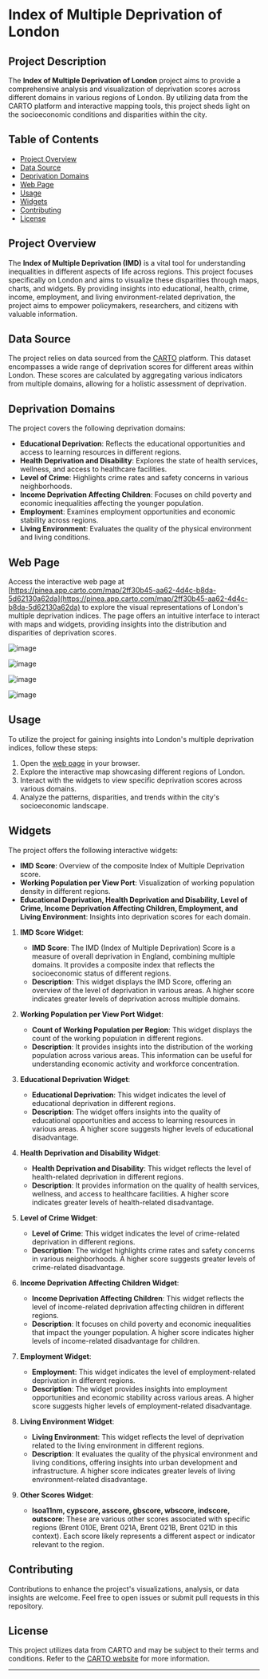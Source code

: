 # Index of Multiple Deprivation of London

## Project Description

The **Index of Multiple Deprivation of London** project aims to provide a comprehensive analysis and visualization of deprivation scores across different domains in various regions of London. By utilizing data from the CARTO platform and interactive mapping tools, this project sheds light on the socioeconomic conditions and disparities within the city.

## Table of Contents

- [Project Overview](#project-overview)
- [Data Source](#data-source)
- [Deprivation Domains](#deprivation-domains)
- [Web Page](#web-page)
- [Usage](#usage)
- [Widgets](#widgets)
- [Contributing](#contributing)
- [License](#license)

## Project Overview

The **Index of Multiple Deprivation (IMD)** is a vital tool for understanding inequalities in different aspects of life across regions. This project focuses specifically on London and aims to visualize these disparities through maps, charts, and widgets. By providing insights into educational, health, crime, income, employment, and living environment-related deprivation, the project aims to empower policymakers, researchers, and citizens with valuable information.

## Data Source

The project relies on data sourced from the [CARTO](https://carto.com/) platform. This dataset encompasses a wide range of deprivation scores for different areas within London. These scores are calculated by aggregating various indicators from multiple domains, allowing for a holistic assessment of deprivation.

## Deprivation Domains

The project covers the following deprivation domains:

- **Educational Deprivation**: Reflects the educational opportunities and access to learning resources in different regions.
- **Health Deprivation and Disability**: Explores the state of health services, wellness, and access to healthcare facilities.
- **Level of Crime**: Highlights crime rates and safety concerns in various neighborhoods.
- **Income Deprivation Affecting Children**: Focuses on child poverty and economic inequalities affecting the younger population.
- **Employment**: Examines employment opportunities and economic stability across regions.
- **Living Environment**: Evaluates the quality of the physical environment and living conditions.

## Web Page

Access the interactive web page at [https://pinea.app.carto.com/map/2ff30b45-aa62-4d4c-b8da-5d62130a62da](https://pinea.app.carto.com/map/2ff30b45-aa62-4d4c-b8da-5d62130a62da) to explore the visual representations of London's multiple deprivation indices. The page offers an intuitive interface to interact with maps and widgets, providing insights into the distribution and disparities of deprivation scores.


![image](https://github.com/VigneshArjunRaj/IndexofMultipleDeprivationLondonMapping/assets/45617829/ea14c75c-2b7c-4ecb-bf70-2cd32cba8d87)

![image](https://github.com/VigneshArjunRaj/IndexofMultipleDeprivationLondonMapping/assets/45617829/4386f6ce-3821-468b-a79a-cad8c06fbd73)

![image](https://github.com/VigneshArjunRaj/IndexofMultipleDeprivationLondonMapping/assets/45617829/825f1583-fb3f-4ee9-bb17-a55c65349781)

![image](https://github.com/VigneshArjunRaj/IndexofMultipleDeprivationLondonMapping/assets/45617829/49dab39f-bd7c-44df-a53b-b9111e13636d)


## Usage

To utilize the project for gaining insights into London's multiple deprivation indices, follow these steps:

1. Open the [web page](https://pinea.app.carto.com/map/2ff30b45-aa62-4d4c-b8da-5d62130a62da) in your browser.
2. Explore the interactive map showcasing different regions of London.
3. Interact with the widgets to view specific deprivation scores across various domains.
4. Analyze the patterns, disparities, and trends within the city's socioeconomic landscape.

## Widgets

The project offers the following interactive widgets:

- **IMD Score**: Overview of the composite Index of Multiple Deprivation score.
- **Working Population per View Port**: Visualization of working population density in different regions.
- **Educational Deprivation, Health Deprivation and Disability, Level of Crime, Income Deprivation Affecting Children, Employment, and Living Environment**: Insights into deprivation scores for each domain.

1. **IMD Score Widget**:
   - **IMD Score**: The IMD (Index of Multiple Deprivation) Score is a measure of overall deprivation in England, combining multiple domains. It provides a composite index that reflects the socioeconomic status of different regions.
   - **Description**: This widget displays the IMD Score, offering an overview of the level of deprivation in various areas. A higher score indicates greater levels of deprivation across multiple domains.

2. **Working Population per View Port Widget**:
   - **Count of Working Population per Region**: This widget displays the count of the working population in different regions.
   - **Description**: It provides insights into the distribution of the working population across various areas. This information can be useful for understanding economic activity and workforce concentration.

3. **Educational Deprivation Widget**:
   - **Educational Deprivation**: This widget indicates the level of educational deprivation in different regions.
   - **Description**: The widget offers insights into the quality of educational opportunities and access to learning resources in various areas. A higher score suggests higher levels of educational disadvantage.

4. **Health Deprivation and Disability Widget**:
   - **Health Deprivation and Disability**: This widget reflects the level of health-related deprivation in different regions.
   - **Description**: It provides information on the quality of health services, wellness, and access to healthcare facilities. A higher score indicates greater levels of health-related disadvantage.

5. **Level of Crime Widget**:
   - **Level of Crime**: This widget indicates the level of crime-related deprivation in different regions.
   - **Description**: The widget highlights crime rates and safety concerns in various neighborhoods. A higher score suggests greater levels of crime-related disadvantage.

6. **Income Deprivation Affecting Children Widget**:
   - **Income Deprivation Affecting Children**: This widget reflects the level of income-related deprivation affecting children in different regions.
   - **Description**: It focuses on child poverty and economic inequalities that impact the younger population. A higher score indicates higher levels of income-related disadvantage for children.

7. **Employment Widget**:
   - **Employment**: This widget indicates the level of employment-related deprivation in different regions.
   - **Description**: The widget provides insights into employment opportunities and economic stability across various areas. A higher score suggests higher levels of employment-related disadvantage.

8. **Living Environment Widget**:
   - **Living Environment**: This widget reflects the level of deprivation related to the living environment in different regions.
   - **Description**: It evaluates the quality of the physical environment and living conditions, offering insights into urban development and infrastructure. A higher score indicates greater levels of living environment-related disadvantage.

9. **Other Scores Widget**:
   - **lsoa11nm, cypscore, asscore, gbscore, wbscore, indscore, outscore**: These are various other scores associated with specific regions (Brent 010E, Brent 021A, Brent 021B, Brent 021D in this context). Each score likely represents a different aspect or indicator relevant to the region.


## Contributing

Contributions to enhance the project's visualizations, analysis, or data insights are welcome. Feel free to open issues or submit pull requests in this repository.

## License

This project utilizes data from CARTO and may be subject to their terms and conditions. Refer to the [CARTO website](https://carto.com/) for more information.

---
